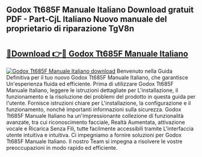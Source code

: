 ## Godox Tt685F Manuale Italiano Download gratuit PDF - Part-CjL Italiano Nuovo manuale del proprietario di riparazione TgV8n

# <h2><a href="http://dfdcz1d.blite.top/?on=Godox+Tt685F+Manuale+Italiano">🔗Download 👉🔴 Godox Tt685F Manuale Italiano</a></h2>

[![Godox Tt685F Manuale Italiano download](https://i.imgur.com/lujVjoI.png)](http://dfdcz1d.blite.top/?on=Godox+Tt685F+Manuale+Italiano)
Benvenuto nella Guida Definitiva per il tuo nuovo Godox Tt685F Manuale Italiano, che garantisce Un'esperienza fluida ed efficiente. Prima di utilizzare Godox Tt685F Manuale Italiano, leggere le istruzioni dettagliate per L'installazione, il funzionamento e la risoluzione dei problemi del prodotto in questa guida per l'utente. Fornisce istruzioni chiare per L'installazione, la configurazione e il funzionamento, nonché importanti informazioni sulla sicurezza. Godox Tt685F Manuale Italiano ha un'impressionante collezione di funzionalità avanzate, tra cui riconoscimento facciale, Realtà Aumentata, attivazione vocale e Ricarica Senza Fili, tutte facilmente accessibili tramite L'interfaccia utente intuitiva e intuitiva. Ci impegniamo a fornire soluzioni per Godox Tt685F Manuale Italiano. Il nostro Team si impegna a risolvere le vostre preoccupazioni in modo rapido ed efficiente.

